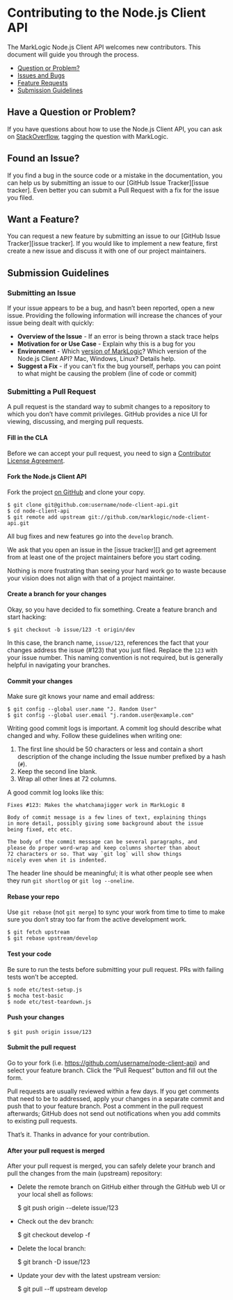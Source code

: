 # Contributing to the Node.js Client API

The MarkLogic Node.js Client API welcomes new contributors. This document will guide you 
through the process.

 - [Question or Problem?](#question)
 - [Issues and Bugs](#issue)
 - [Feature Requests](#feature)
 - [Submission Guidelines](#submit)
 
## <a name="question"></a> Have a Question or Problem?

If you have questions about how to use the Node.js Client API, you can ask on 
[StackOverflow](http://stackoverflow.com/tags/marklogic), tagging the question 
with MarkLogic.

## <a name="issue"></a> Found an Issue?
If you find a bug in the source code or a mistake in the documentation, you can help us by
submitting an issue to our [GitHub Issue Tracker][issue tracker]. Even better 
you can submit a Pull Request with a fix for the issue you filed.

## <a name="feature"></a> Want a Feature?
You can request a new feature by submitting an issue to our [GitHub Issue Tracker][issue tracker].  If you would like to implement a new feature, first create a new issue and discuss it with one of our project 
maintainers.

## <a name="submit"></a> Submission Guidelines

### Submitting an Issue
If your issue appears to be a bug, and hasn’t been reported, open a new issue.
Providing the following information will increase the chances of your issue being dealt with quickly:

* **Overview of the Issue** - If an error is being thrown a stack trace helps
* **Motivation for or Use Case** - Explain why this is a bug for you
* **Environment** - Which [version of MarkLogic](https://docs.marklogic.com/xdmp.version)? Which version of the Node.js Client API? Mac, Windows, Linux?  Details help.
* **Suggest a Fix** - if you can't fix the bug yourself, perhaps you can point 
to what might be causing the problem (line of code or commit)

### Submitting a Pull Request

A pull request is the standard way to submit changes to a repository to which you don’t have commit privileges. GitHub provides a nice UI for viewing, discussing, and merging pull requests.

#### Fill in the CLA

Before we can accept your pull request, you need to sign a [Contributor License Agreement](http://developer.marklogic.com/products/cla).  

#### Fork the Node.js Client API

Fork the project [on GitHub](https://github.com/marklogic/node-client-api/fork) 
and clone your copy.

    $ git clone git@github.com:username/node-client-api.git
    $ cd node-client-api
    $ git remote add upstream git://github.com/marklogic/node-client-api.git

All bug fixes and new features go into the `develop` branch.

We ask that you open an issue in the [issue tracker][] and get agreement from at least one of the project maintainers before you start coding.

Nothing is more frustrating than seeing your hard work go to waste because your vision does not align with that of a project maintainer.

#### Create a branch for your changes

Okay, so you have decided to fix something. Create a feature branch and start hacking:

    $ git checkout -b issue/123 -t origin/dev

In this case, the branch name, `issue/123`, references the fact that your changes address the issue (#123) that you just filed. Replace the `123` with your issue number. This naming convention is not required, but is generally helpful in navigating your branches.

#### Commit your changes

Make sure git knows your name and email address:

    $ git config --global user.name "J. Random User"
    $ git config --global user.email "j.random.user@example.com"

Writing good commit logs is important. A commit log should describe what changed and why. Follow these guidelines when writing one:

1. The first line should be 50 characters or less and contain a short description of the change including the Issue number prefixed by a hash (`#`).
2. Keep the second line blank.
3. Wrap all other lines at 72 columns.

A good commit log looks like this:

```
Fixes #123: Makes the whatchamajigger work in MarkLogic 8

Body of commit message is a few lines of text, explaining things 
in more detail, possibly giving some background about the issue
being fixed, etc etc.

The body of the commit message can be several paragraphs, and
please do proper word-wrap and keep columns shorter than about
72 characters or so. That way `git log` will show things
nicely even when it is indented.
```

The header line should be meaningful; it is what other people see when they
run `git shortlog` or `git log --oneline`.

#### Rebase your repo

Use `git rebase` (not `git merge`) to sync your work from time to time to make sure you don’t stray too far from the active development work.

    $ git fetch upstream
    $ git rebase upstream/develop

#### Test your code

Be sure to run the tests before submitting your pull request. PRs with failing tests won’t be accepted. 

    $ node etc/test-setup.js
    $ mocha test-basic
    $ node etc/test-teardown.js

#### Push your changes

    $ git push origin issue/123

#### Submit the pull request

Go to your fork (i.e. https://github.com/username/node-client-api) and select your feature branch. Click the “Pull Request” button and fill out the form.

Pull requests are usually reviewed within a few days. If you get comments that need to be to addressed, apply your changes in a separate commit and push that to your feature branch. Post a comment in the pull request afterwards; GitHub does not send out notifications when you add commits to existing pull requests.

That’s it. Thanks in advance for your contribution.


#### After your pull request is merged

After your pull request is merged, you can safely delete your branch and pull 
the changes from the main (upstream) repository:

* Delete the remote branch on GitHub either through the GitHub web UI or your 
local shell as follows:

    $ git push origin --delete issue/123

* Check out the dev branch:

    $ git checkout develop -f

* Delete the local branch:

    $ git branch -D issue/123

* Update your dev with the latest upstream version:

    $ git pull --ff upstream develop
